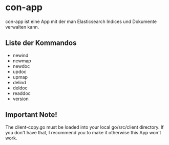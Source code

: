 # con-app
con-app ist eine App mit der man Elasticsearch Indices und Dokumente verwalten kann.

## Liste der Kommandos
- newind
- newmap
- newdoc
- updoc
- upmap
- delind
- deldoc
- readdoc
- version

## Important Note! 
The client-copy.go must be loaded into your local go/src/client directory. If you don't have that, I recommend you to make it otherwise this App won't work. 
